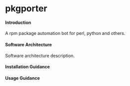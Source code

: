 # pkgporter

#### Introduction
A rpm package automation bot for perl, python and others.

#### Software Architecture
Software architecture description.


#### Installation Guidance


#### Usage Guidance


